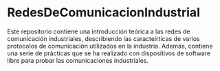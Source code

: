 # RedesDeComunicacionIndustrial
Este repositorio contiene una introducción teórica a las redes de comunicación industriales, describiendo las caracteírticas de varios protocolos de comunicación utilizados en la industria.
Además, contiene una serie de prácticas que se ha realizado con dispositivos de software libre para probar las comunicaciones industriales.
